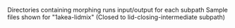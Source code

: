 Directories containing morphing runs input/output for each subpath
Sample files shown for "1akea-lidmix" (Closed to lid-closing-intermediate subpath)
